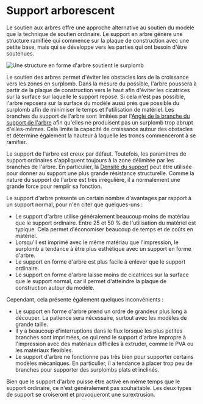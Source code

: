 Support arborescent
===

Le soutien aux arbres offre une approche alternative au soutien du modèle que la technique de soutien ordinaire. Le support en arbre génère une structure ramifiée qui commence sur la plaque de construction avec une petite base, mais qui se développe vers les parties qui ont besoin d'être soutenues.

![Une structure en forme d'arbre soutient le surplomb](../../../articles/images/support_tree_enable.png)

Le soutien des arbres permet d'éviter les obstacles lors de la croissance vers les zones en surplomb. Dans la mesure du possible, l'arbre poussera à partir de la plaque de construction vers le haut afin d'éviter les cicatrices sur la surface sur laquelle le support repose. Si cela n'est pas possible, l'arbre reposera sur la surface du modèle aussi près que possible du surplomb afin de minimiser le temps et l'utilisation de matériel. Les branches du support de l'arbre sont limitées par l'[Angle de la branche du support de l'arbre](./support_tree_angle.md) afin qu'elles ne produisent pas un surplomb trop abrupt d'elles-mêmes. Cela limite la capacité de croissance autour des obstacles et détermine également la hauteur à laquelle les troncs commenceront à se ramifier.

Le support de l'arbre est creux par défaut. Toutefois, les paramètres de support ordinaires s'appliquent toujours à la zone délimitée par les branches de l'arbre. En particulier, la [Densité du support](../support/support_infill_rate.md) peut être utilisée pour donner au support une plus grande résistance structurelle. Comme la nature du support de l'arbre est très irrégulière, il a normalement une grande force pour remplir sa fonction.

Le support d'arbre présente un certain nombre d'avantages par rapport à un support normal, pour n'en citer que quelques-uns :
* Le support d'arbre utilise généralement beaucoup moins de matériau que le support ordinaire. Entre 25 et 50 % de l'utilisation du matériel est typique. Cela permet d'économiser beaucoup de temps et de coûts en matériel.
* Lorsqu'il est imprimé avec le même matériau que l'impression, le surplomb a tendance à être plus esthétique avec un support en forme d'arbre.
* Le support en forme d'arbre est plus facile à enlever que le support ordinaire.
* Le support en forme d'arbre laisse moins de cicatrices sur la surface que le support normal, car il permet d'atteindre la plaque de construction autour du modèle.

Cependant, cela présente également quelques inconvénients :
* Le support en forme d'arbre prend un ordre de grandeur plus long à découper. La patience sera nécessaire, surtout avec les modèles de grande taille.
* Il y a beaucoup d'interruptions dans le flux lorsque les plus petites branches sont imprimées, ce qui rend le support d'arbre impropre à l'impression avec des matériaux difficiles à extruder, comme le PVA ou les matériaux flexibles.
* Le support d'arbre ne fonctionne pas très bien pour supporter certains modèles mécaniques. En particulier, il a tendance à placer trop peu de branches pour supporter des surplombs plats et inclinés.

Bien que le support d'arbre puisse être activé en même temps que le support ordinaire, ce n'est généralement pas souhaitable. Les deux types de support se croiseront et provoqueront une surextrusion.
